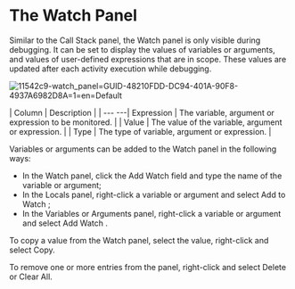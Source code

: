 ﻿# The Watch Panel

Similar to the Call Stack panel, the Watch panel is only visible during debugging. It can be set to display the values of variables or arguments, and values of user-defined expressions that are in scope. These values are updated after each activity execution while debugging.

![11542c9-watch_panel=GUID-48210FDD-DC94-401A-90F8-4937A6982D8A=1=en=Default](/images/11542c9-watch_panel=GUID-48210FDD-DC94-401A-90F8-4937A6982D8A=1=en=Default.png)


| Column | Description |
| --- ---| Expression | The variable, argument or expression to be monitored. |
| Value | The value of the variable, argument or expression. |
| Type | The type of variable, argument or expression. |

Variables or arguments can be added to the Watch panel in the following ways:

* In the Watch panel, click the Add Watch field and type the name of the variable or argument;
* In the Locals panel, right-click a variable or argument and select Add to Watch ;
* In the Variables or Arguments panel, right-click a variable or argument and select Add Watch .

To copy a value from the Watch panel, select the value, right-click and select Copy.

To remove one or more entries from the panel, right-click and select Delete or Clear All.
